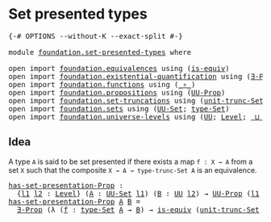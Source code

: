 # Set presented types

<pre class="Agda"><a id="32" class="Symbol">{-#</a> <a id="36" class="Keyword">OPTIONS</a> <a id="44" class="Pragma">--without-K</a> <a id="56" class="Pragma">--exact-split</a> <a id="70" class="Symbol">#-}</a>

<a id="75" class="Keyword">module</a> <a id="82" href="foundation.set-presented-types.html" class="Module">foundation.set-presented-types</a> <a id="113" class="Keyword">where</a>

<a id="120" class="Keyword">open</a> <a id="125" class="Keyword">import</a> <a id="132" href="foundation.equivalences.html" class="Module">foundation.equivalences</a> <a id="156" class="Keyword">using</a> <a id="162" class="Symbol">(</a><a id="163" href="foundation-core.equivalences.html#1542" class="Function">is-equiv</a><a id="171" class="Symbol">)</a>
<a id="173" class="Keyword">open</a> <a id="178" class="Keyword">import</a> <a id="185" href="foundation.existential-quantification.html" class="Module">foundation.existential-quantification</a> <a id="223" class="Keyword">using</a> <a id="229" class="Symbol">(</a><a id="230" href="foundation.existential-quantification.html#1645" class="Function">∃-Prop</a><a id="236" class="Symbol">)</a>
<a id="238" class="Keyword">open</a> <a id="243" class="Keyword">import</a> <a id="250" href="foundation.functions.html" class="Module">foundation.functions</a> <a id="271" class="Keyword">using</a> <a id="277" class="Symbol">(</a><a id="278" href="foundation-core.functions.html#407" class="Function Operator">_∘_</a><a id="281" class="Symbol">)</a>
<a id="283" class="Keyword">open</a> <a id="288" class="Keyword">import</a> <a id="295" href="foundation.propositions.html" class="Module">foundation.propositions</a> <a id="319" class="Keyword">using</a> <a id="325" class="Symbol">(</a><a id="326" href="foundation-core.propositions.html#1380" class="Function">UU-Prop</a><a id="333" class="Symbol">)</a>
<a id="335" class="Keyword">open</a> <a id="340" class="Keyword">import</a> <a id="347" href="foundation.set-truncations.html" class="Module">foundation.set-truncations</a> <a id="374" class="Keyword">using</a> <a id="380" class="Symbol">(</a><a id="381" href="foundation.set-truncations.html#3650" class="Postulate">unit-trunc-Set</a><a id="395" class="Symbol">)</a>
<a id="397" class="Keyword">open</a> <a id="402" class="Keyword">import</a> <a id="409" href="foundation.sets.html" class="Module">foundation.sets</a> <a id="425" class="Keyword">using</a> <a id="431" class="Symbol">(</a><a id="432" href="foundation-core.sets.html#1177" class="Function">UU-Set</a><a id="438" class="Symbol">;</a> <a id="440" href="foundation-core.sets.html#1291" class="Function">type-Set</a><a id="448" class="Symbol">)</a>
<a id="450" class="Keyword">open</a> <a id="455" class="Keyword">import</a> <a id="462" href="foundation.universe-levels.html" class="Module">foundation.universe-levels</a> <a id="489" class="Keyword">using</a> <a id="495" class="Symbol">(</a><a id="496" href="foundation-core.universe-levels.html#222" class="Primitive">UU</a><a id="498" class="Symbol">;</a> <a id="500" href="Agda.Primitive.html#597" class="Postulate">Level</a><a id="505" class="Symbol">;</a> <a id="507" href="Agda.Primitive.html#810" class="Primitive Operator">_⊔_</a><a id="510" class="Symbol">)</a>
</pre>
## Idea

A type `A` is said to be set presented if there exists a map `f : X → A` from a set `X` such that the composite `X → A → type-trunc-Set A` is an equivalence.

<pre class="Agda"><a id="has-set-presentation-Prop"></a><a id="693" href="foundation.set-presented-types.html#693" class="Function">has-set-presentation-Prop</a> <a id="719" class="Symbol">:</a>
  <a id="723" class="Symbol">{</a><a id="724" href="foundation.set-presented-types.html#724" class="Bound">l1</a> <a id="727" href="foundation.set-presented-types.html#727" class="Bound">l2</a> <a id="730" class="Symbol">:</a> <a id="732" href="Agda.Primitive.html#597" class="Postulate">Level</a><a id="737" class="Symbol">}</a> <a id="739" class="Symbol">(</a><a id="740" href="foundation.set-presented-types.html#740" class="Bound">A</a> <a id="742" class="Symbol">:</a> <a id="744" href="foundation-core.sets.html#1177" class="Function">UU-Set</a> <a id="751" href="foundation.set-presented-types.html#724" class="Bound">l1</a><a id="753" class="Symbol">)</a> <a id="755" class="Symbol">(</a><a id="756" href="foundation.set-presented-types.html#756" class="Bound">B</a> <a id="758" class="Symbol">:</a> <a id="760" href="foundation-core.universe-levels.html#222" class="Primitive">UU</a> <a id="763" href="foundation.set-presented-types.html#727" class="Bound">l2</a><a id="765" class="Symbol">)</a> <a id="767" class="Symbol">→</a> <a id="769" href="foundation-core.propositions.html#1380" class="Function">UU-Prop</a> <a id="777" class="Symbol">(</a><a id="778" href="foundation.set-presented-types.html#724" class="Bound">l1</a> <a id="781" href="Agda.Primitive.html#810" class="Primitive Operator">⊔</a> <a id="783" href="foundation.set-presented-types.html#727" class="Bound">l2</a><a id="785" class="Symbol">)</a>
<a id="787" href="foundation.set-presented-types.html#693" class="Function">has-set-presentation-Prop</a> <a id="813" href="foundation.set-presented-types.html#813" class="Bound">A</a> <a id="815" href="foundation.set-presented-types.html#815" class="Bound">B</a> <a id="817" class="Symbol">=</a>
  <a id="821" href="foundation.existential-quantification.html#1645" class="Function">∃-Prop</a> <a id="828" class="Symbol">(λ</a> <a id="831" class="Symbol">(</a><a id="832" href="foundation.set-presented-types.html#832" class="Bound">f</a> <a id="834" class="Symbol">:</a> <a id="836" href="foundation-core.sets.html#1291" class="Function">type-Set</a> <a id="845" href="foundation.set-presented-types.html#813" class="Bound">A</a> <a id="847" class="Symbol">→</a> <a id="849" href="foundation.set-presented-types.html#815" class="Bound">B</a><a id="850" class="Symbol">)</a> <a id="852" class="Symbol">→</a> <a id="854" href="foundation-core.equivalences.html#1542" class="Function">is-equiv</a> <a id="863" class="Symbol">(</a><a id="864" href="foundation.set-truncations.html#3650" class="Postulate">unit-trunc-Set</a> <a id="879" href="foundation-core.functions.html#407" class="Function Operator">∘</a> <a id="881" href="foundation.set-presented-types.html#832" class="Bound">f</a><a id="882" class="Symbol">))</a>
</pre>